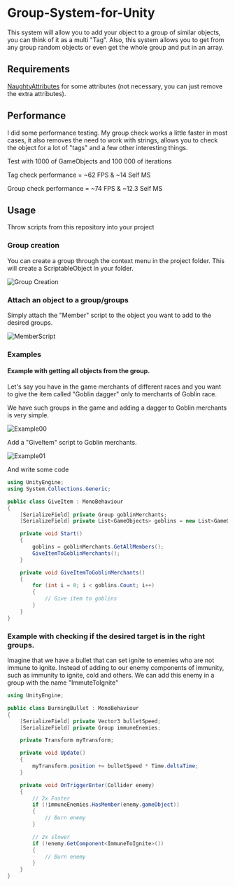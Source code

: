 # Group-System-for-Unity

This system will allow you to add your object to a group of similar objects, you can think of it as a multi "Tag". Also, this system allows you to get from any group random objects or even get the whole group and put in an array.

## Requirements
[NaughtyAttributes](https://github.com/dbrizov/NaughtyAttributes) for some attributes (not necessary, you can just remove the extra attributes).

## Performance
I did some performance testing. My group check works a little faster in most cases, it also removes the need to work with strings, allows you to check the object for a lot of "tags" and a few other interesting things.

Test with 1000 of GameObjects and 100 000 of iterations 
 
Tag check performance = ~62 FPS & ~14 Self MS

Group check performance = ~74 FPS & ~12.3 Self MS 

## Usage
Throw scripts from this repository into your project

### Group creation
You can create a group through the context menu in the project folder. This will create a ScriptableObject in your folder.

![Group Creation](https://i.gyazo.com/14ecd854f94ccaeba75405147aa10850.png)

### Attach an object to a group/groups

Simply attach the "Member" script to the object you want to add to the desired groups.

![MemberScript](https://i.gyazo.com/10a39a8cdd0050065923af66082fb111.png)

### Examples

#### Example with getting all objects from the group.

Let's say you have in the game merchants of different races and you want to give the item called "Goblin dagger" only to merchants of Goblin race. 

We have such groups in the game and adding a dagger to Goblin merchants is very simple.

![Example00](https://i.gyazo.com/d66e91d567f7bc5d9ac2bd7a9f7e2043.png)

Add a "GiveItem" script to Goblin merchants.

![Example01](https://i.gyazo.com/49d96516a3f53a6fde6e695c3a1dad07.png)

And write some code

```csharp
using UnityEngine;
using System.Collections.Generic;

public class GiveItem : MonoBehaviour
{
	[SerializeField] private Group goblinMerchants;
	[SerializeField] private List<GameObjects> goblins = new List<GameObjects>();

	private void Start()
	{
		goblins = goblinMerchants.GetAllMembers();
		GiveItemToGoblinMerchants();
	}

	private void GiveItemToGoblinMerchants()
	{
		for (int i = 0; i < goblins.Count; i++)
		{
			// Give item to goblins
		}
	}
}

```

### Example with checking if the desired target is in the right groups.

Imagine that we have a bullet that can set ignite to enemies who are not immune to ignite. Instead of adding to our enemy components of immunity, such as immunity to ignite, cold and others. We can add this enemy in a group with the name "ImmuteToIgnite"

```csharp
using UnityEngine;

public class BurningBullet : MonoBehaviour
{
	[SerializeField] private Vector3 bulletSpeed;
	[SerializeField] private Group immuneEnemies;

	private Transform myTransform;

	private void Update()
	{
		myTransform.position += bulletSpeed * Time.deltaTime;
	}

	private void OnTriggerEnter(Collider enemy)
	{
		// 2x Faster
		if (!immuneEnemies.HasMember(enemy.gameObject))
		{
			// Burn enemy
		}

		// 2x slower
		if (!enemy.GetComponent<ImmuneToIgnite>())
		{
			// Burn enemy
		}
	}
}

```
